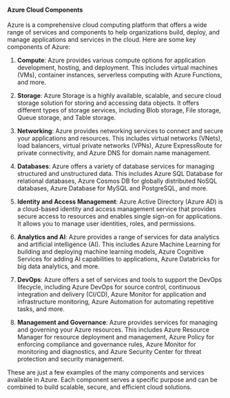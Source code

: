 #### Azure Cloud Components

Azure is a comprehensive cloud computing platform that offers a wide range of services and components to help organizations build, deploy, and manage applications and services in the cloud. Here are some key components of Azure:

1. **Compute**: Azure provides various compute options for application development, hosting, and deployment. This includes virtual machines (VMs), container instances, serverless computing with Azure Functions, and more.

2. **Storage**: Azure Storage is a highly available, scalable, and secure cloud storage solution for storing and accessing data objects. It offers different types of storage services, including Blob storage, File storage, Queue storage, and Table storage.

3. **Networking**: Azure provides networking services to connect and secure your applications and resources. This includes virtual networks (VNets), load balancers, virtual private networks (VPNs), Azure ExpressRoute for private connectivity, and Azure DNS for domain name management.

4. **Databases**: Azure offers a variety of database services for managing structured and unstructured data. This includes Azure SQL Database for relational databases, Azure Cosmos DB for globally distributed NoSQL databases, Azure Database for MySQL and PostgreSQL, and more.

5. **Identity and Access Management**: Azure Active Directory (Azure AD) is a cloud-based identity and access management service that provides secure access to resources and enables single sign-on for applications. It allows you to manage user identities, roles, and permissions.

6. **Analytics and AI**: Azure provides a range of services for data analytics and artificial intelligence (AI). This includes Azure Machine Learning for building and deploying machine learning models, Azure Cognitive Services for adding AI capabilities to applications, Azure Databricks for big data analytics, and more.

7. **DevOps**: Azure offers a set of services and tools to support the DevOps lifecycle, including Azure DevOps for source control, continuous integration and delivery (CI/CD), Azure Monitor for application and infrastructure monitoring, Azure Automation for automating repetitive tasks, and more.

8. **Management and Governance**: Azure provides services for managing and governing your Azure resources. This includes Azure Resource Manager for resource deployment and management, Azure Policy for enforcing compliance and governance rules, Azure Monitor for monitoring and diagnostics, and Azure Security Center for threat protection and security management.

These are just a few examples of the many components and services available in Azure. Each component serves a specific purpose and can be combined to build scalable, secure, and efficient cloud solutions.
